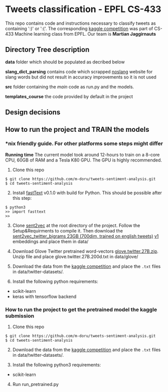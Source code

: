 # Tweets classification - EPFL CS-433

This repo contains code and instructions necessary to classify tweets as containing ':)' or ':('. The corresponding [kaggle competition](https://www.kaggle.com/c/epfml17-text) was part of CS-433 Machine learning class from EPFL. Our team is **Martian Jaggirnauts**

## Directory Tree description
**data** folder which should be populated as decribed below

**slang_dict_parsing** contains code which scrapped [noslang](noslang.com/dictionary/) website for slang words but did not result in accuracy improvements so it is not used

**src** folder containing the *main* code as run.py and the models.

**templates_course** the code provided by default in the project

## Design decisions


## How to run the project and TRAIN the models
### \*nix friendly guide. For other platforms some steps might differ
**Running time** The current model took around 12-hours to train on a 8-core CPU, 60GB of RAM and a Tesla K80 GPU. The GPU is highly recommended.

1. Clone this repo
```
$ git clone https://github.com/m-doru/tweets-sentiment-analysis.git
$ cd tweets-sentiment-analysis
```

2. Install [fastText](https://github.com/facebookresearch/fastText) v0.1.0 with build for Python.
This should be possible after this step:
```
$ python3
>> import fasttext
>>
```

3. Clone [sent2vec](https://github.com/epfml/sent2vec.git) at the root directory of the project. Follow the Setup&Requirments to compile it. Then download the [sent2vec_twitter_bigrams 23GB (700dim, trained on english tweets)](https://drive.google.com/open?id=0B6VhzidiLvjSeHI4cmdQdXpTRHc) [v1](https://github.com/epfml/sent2vec/releases/tag/v1) embeddings and place them in data/ 

4. Download Glove Twitter pretrained word-vectors [glove.twitter.27B.zip](https://nlp.stanford.edu/projects/glove/). Unzip file and place glove.twitter.27B.200d.txt in data/glove/

5. Download the data from the [kaggle competition](https://www.kaggle.com/c/epfml17-text) and place the ```.txt``` files in data/twitter-datasets/.

6. Install the following python requirements:
  * scikit-learn
  * keras with tensorflow backend


### How to run the project to get the pretrained model the kaggle submission 
1. Clone this repo
```
$ git clone https://github.com/m-doru/tweets-sentiment-analysis.git
$ cd tweets-sentiment-analysis
```

2. Download the data from the [kaggle competition](https://www.kaggle.com/c/epfml17-text) and place the ```.txt``` files in data/twitter-datasets/.

3. Install the following python3 requirements:
 * scikit-learn

4. Run run_pretrained.py
